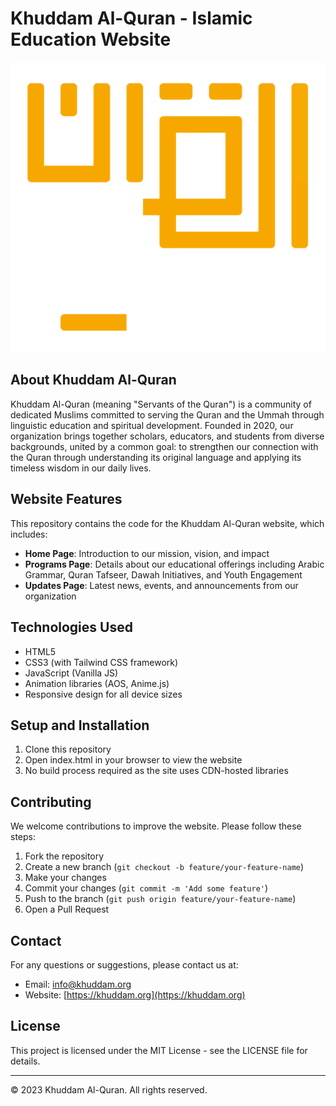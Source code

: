 # Khuddam Al-Quran - Islamic Education Website

![Khuddam Logo](./images/logocurve-white.png)

## About Khuddam Al-Quran

Khuddam Al-Quran (meaning "Servants of the Quran") is a community of dedicated Muslims committed to serving the Quran and the Ummah through linguistic education and spiritual development. Founded in 2020, our organization brings together scholars, educators, and students from diverse backgrounds, united by a common goal: to strengthen our connection with the Quran through understanding its original language and applying its timeless wisdom in our daily lives.

## Website Features

This repository contains the code for the Khuddam Al-Quran website, which includes:

- **Home Page**: Introduction to our mission, vision, and impact
- **Programs Page**: Details about our educational offerings including Arabic Grammar, Quran Tafseer, Dawah Initiatives, and Youth Engagement
- **Updates Page**: Latest news, events, and announcements from our organization

## Technologies Used

- HTML5
- CSS3 (with Tailwind CSS framework)
- JavaScript (Vanilla JS)
- Animation libraries (AOS, Anime.js)
- Responsive design for all device sizes

## Setup and Installation

1. Clone this repository
2. Open index.html in your browser to view the website
3. No build process required as the site uses CDN-hosted libraries

## Contributing

We welcome contributions to improve the website. Please follow these steps:

1. Fork the repository
2. Create a new branch (`git checkout -b feature/your-feature-name`)
3. Make your changes
4. Commit your changes (`git commit -m 'Add some feature'`)
5. Push to the branch (`git push origin feature/your-feature-name`)
6. Open a Pull Request

## Contact

For any questions or suggestions, please contact us at:
- Email: info@khuddam.org
- Website: [https://khuddam.org](https://khuddam.org)

## License

This project is licensed under the MIT License - see the LICENSE file for details.

---

© 2023 Khuddam Al-Quran. All rights reserved.
